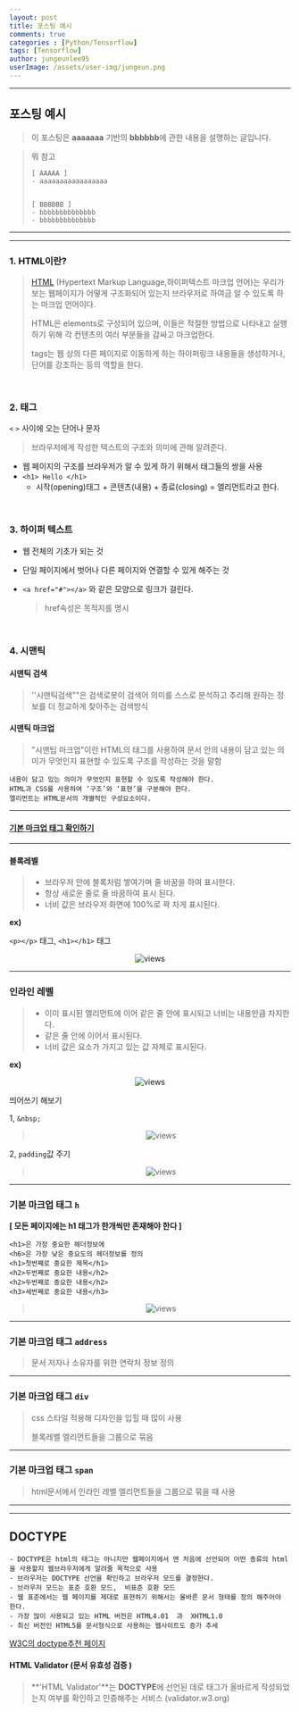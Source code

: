 ```yaml
---
layout: post
title: 포스팅 예시
comments: true
categories : [Python/Tensorflow]
tags: [Tensorflow]
author: jungeunlee95
userImage: /assets/user-img/jungeun.png
---
```


---

## 포스팅 예시

> 이 포스팅은 **aaaaaaa** 기반의 **bbbbbb**에 관한 내용을 설명하는 글입니다.

> 뭐 참고
>
> ```
> [ AAAAA ]
> - aaaaaaaaaaaaaaaaa
> 
> 
> [ BBBBBB ]
> - bbbbbbbbbbbbbb
> - bbbbbbbbbbbbbb
> ```

------



---

### 1. HTML이란?

> [HTML](https://ko.wikipedia.org/wiki/HTML) (Hypertext Markup Language,하이퍼텍스트 마크업 언어)는 우리가 보는 웹페이지가 어떻게 구조화되어 있는지 브라우저로 하여금 알 수 있도록 하는 마크업 언어이다.
>
> HTML은 elements로 구성되어 있으며, 이들은 적절한 방법으로 나타내고 실행하기 위해 각 컨텐츠의 여러 부분들을 감싸고 마크업한다.
>
> tags는 웹 상의 다른 페이지로 이동하게 하는 하이퍼링크 내용들을 생성하거나, 단어를 강조하는 등의 역할을 한다.

<br>

### 2. 태그 

`<` `>` 사이에 오는 단어나 문자

> 브라우저에게 작성한 텍스트의 구조와 의미에 관해 알려준다.

- 웹 페이지의 구조를 브라우저가 알 수 있게 하기 위해서 태그들의 쌍을 사용
- `<h1> Hello </h1>` 
  - 시작(opening)태그 + 콘텐츠(내용) + 종료(closing) =  엘리먼트라고 한다. 

<br>

### 3. 하이퍼 텍스트

- 웹 전체의 기초가 되는 것

- 단일 페이지에서 벗어나 다른 페이지와 연결할 수 있게 해주는 것

- `<a href="#"></a>` 와 같은 모양으로 링크가 걸린다. 

  > href속성은 목적지를 명시

<br>

### 4. 시맨틱

#### **시맨틱 검색**

> ''시맨틱검색""은 검색로봇이 검색어 의미를 스스로 분석하고 추리해 원하는 정보를 더 정교하게 찾아주는 검색방식 

#### **시맨틱 마크업**

> "시맨팁 마크업"이란 HTML의 태그를 사용하여 문서 안의 내용이 담고 있는 의미가 무엇인지 표현할 수 있도록 구조를 작성하는 것을 말함 

```
내용이 담고 있는 의미가 무엇인지 표현할 수 있도록 작성해야 한다.
HTML과 CSS를 사용하여 ‘구조’와 ‘표현’을 구분해야 한다.
엘리먼트는 HTML문서의 개별적인 구성요소이다.
```

---



#### [기본 마크업 태그 확인하기](http://www.w3.org/TR/html401/index/elements.html)



------

#### **블록레벨**

> - 브라우저 안에 블록처럼 쌓여가며 줄 바꿈을 하여 표시한다.
> - 항상 새로운 줄로 줄 바꿈하여 표시 된다.
> - 너비 값은 브라우저 화면에 100%로 꽉 차게 표시된다.

**ex)** 

`<p></p>` 태그,  `<h1></h1>` 태그

<center>
<figure>
<img src="/assets/post-img/django/1.png" alt="views">
<figcaption></figcaption>
</figure>
</center>

------



### **인라인 레벨**

> - 이미 표시된 엘리먼트에 이어 같은 줄 안에 표시되고 너비는 내용만큼 차지한다.
> - 같은 줄 안에 이어서 표시된다.
> - 너비 값은 요소가 가지고 있는 값 자체로 표시된다.

**ex)**

<center>
<figure>
<img src="/assets/post-img/django/1.png" alt="views">
<figcaption></figcaption>
</figure>
</center>



띄어쓰기 해보기 

 1,  `&nbsp;`

> <center>
> <figure>
> <img src="/assets/post-img/django/1.png" alt="views">
> <figcaption></figcaption>
> </figure>
> </center>



2, `padding`값 주기

> <center>
> <figure>
> <img src="/assets/post-img/django/1.png" alt="views">
> <figcaption></figcaption>
> </figure>
> </center>

------



### **기본 마크업 태그 `h`**

**[  모든 페이지에는 h1 태그가 한개씩만 존재해야 한다  ]**

```
<h1>은 가장 중요한 헤더정보에
<h6>은 가장 낮은 중요도의 헤더정보를 정의
<h1>첫번째로 중요한 제목</h1>
<h2>두번째로 중요한 내용</h2>
<h2>두번째로 중요한 내용</h2>
<h3>세번째로 중요한 내용</h3>
```

> <center>
> <figure>
> <img src="/assets/post-img/django/1.png" alt="views">
> <figcaption></figcaption>
> </figure>
> </center>

------



### **기본 마크업 태그 `address`**

> 문서 저자나 소유자를 위한 연락처 정보 정의

------



### **기본 마크업 태그 `div`**

> css 스타일 적용해 디자인을 입힐 때 많이 사용
>
> 블록레벨 엘리먼트들을 그룹으로 묶음

------



### **기본 마크업 태그 `span`**

> html문서에서 인라인 레벨 엘리먼트들을 그룹으로 묶을 때 사용

------



------

## DOCTYPE

```
- DOCTYPE은 html의 태그는 아니지만 웹페이지에서 맨 처음에 선언되어 어떤 종류의 html을 사용할지 웹브라우저에게 알려줄 목적으로 사용
- 브라우저는 DOCTYPE 선언을 확인하고 브라우저 모드를 결정한다.
- 브라우저 모드는 표준 호환 모드,  비표준 호환 모드
- 웹 표준에서는 웹 페이지를 제대로 표현하기 위해서는 올바른 문서 형태를 정의 해주어야 한다.
- 가장 많이 사용되고 있는 HTML 버전은 HTML4.01  과  XHTML1.0
- 최신 버전인 HTML5를 문서형식으로 사용하는 웹사이트도 증가 추세
```

[W3C의 doctype추천 페이지](http://www.w3.org/QA/2002/04/valid-dtd-list.html)

#### HTML Validator (문서 유효성 검증 )

> **'HTML Validator'**는
> **DOCTYPE**에 선언된 데로 태그가 올바르게 작성되었는지 여부를 확인하고 인증해주는 서비스 (validator.w3.org)





